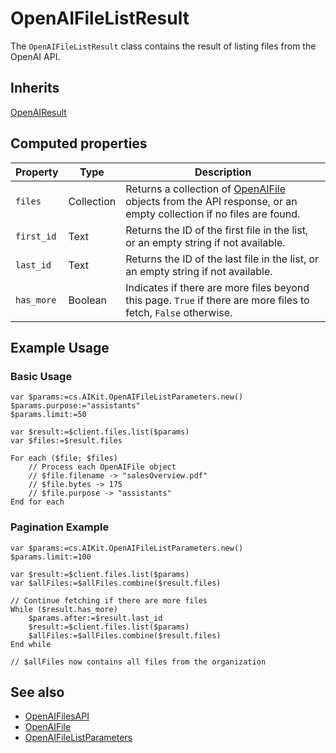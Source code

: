 # OpenAIFileListResult

The `OpenAIFileListResult` class contains the result of listing files from the OpenAI API.

## Inherits

[OpenAIResult](OpenAIResult.md)

## Computed properties

| Property   | Type       | Description                                                                 |
|------------|------------|-----------------------------------------------------------------------------|
| `files`    | Collection | Returns a collection of [OpenAIFile](OpenAIFile.md) objects from the API response, or an empty collection if no files are found. |
| `first_id` | Text       | Returns the ID of the first file in the list, or an empty string if not available. |
| `last_id`  | Text       | Returns the ID of the last file in the list, or an empty string if not available. |
| `has_more` | Boolean    | Indicates if there are more files beyond this page. `True` if there are more files to fetch, `False` otherwise. |


## Example Usage

### Basic Usage

```4d
var $params:=cs.AIKit.OpenAIFileListParameters.new()
$params.purpose:="assistants"
$params.limit:=50

var $result:=$client.files.list($params)
var $files:=$result.files

For each ($file; $files)
    // Process each OpenAIFile object
    // $file.filename -> "salesOverview.pdf"
    // $file.bytes -> 175
    // $file.purpose -> "assistants"
End for each
```

### Pagination Example

```4d
var $params:=cs.AIKit.OpenAIFileListParameters.new()
$params.limit:=100

var $result:=$client.files.list($params)
var $allFiles:=$allFiles.combine($result.files)

// Continue fetching if there are more files
While ($result.has_more)
    $params.after:=$result.last_id
    $result:=$client.files.list($params)
    $allFiles:=$allFiles.combine($result.files)
End while 

// $allFiles now contains all files from the organization
```

## See also

- [OpenAIFilesAPI](OpenAIFilesAPI.md)
- [OpenAIFile](OpenAIFile.md)
- [OpenAIFileListParameters](OpenAIFileListParameters.md)